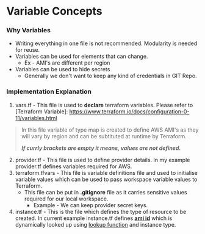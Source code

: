 # Variable Concepts

### Why Variables 

- Writing everything in one file is not recommended. Modularity is needed for reuse.
- Variables can be used for elements that can change.
  - Ex - AMI's are different per region
- Variables can be used to hide secrets
  - Generally we don't want to keep any kind of credentials in GIT Repo. 

### Implementation Explanation

1. vars.tf - This file is used to **declare** terraform variables. Please refer to [Terraform Variable]: https://www.terraform.io/docs/configuration-0-11/variables.html

> In this file variable of type map is created to define AWS AMI's as they will vary by region and can be subtituted at runtime by Terraform.
>
> ***If currly brackets are empty it means, values are not defined.***

2. provider.tf - This file is used to define provider details. In my example provider.tf defines variables required for AWS.
3. terraform.tfvars - This file is variable definitions file and used to initialise variable values which can be used to pass workspace variable values to Terraform. 
   - This file can be put in **.gitignore** file as it carries sensitive values required for our local workspace. 
     - Example - We can keep provider secret keys.
4. instance.tf - This is the file which defines the type of resource to be created. In current example instance.tf defines <u>**ami id**</u> which is dynamically looked up using  [lookup function](https://www.terraform.io/docs/configuration/functions/lookup.html) and instance type.